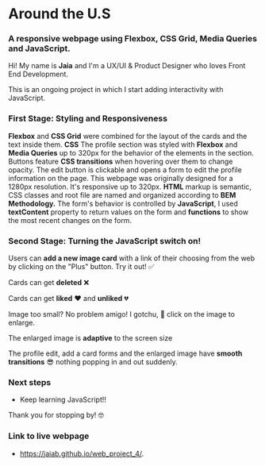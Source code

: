 # Around the U.S
### A responsive webpage using **Flexbox**,  **CSS Grid**,  **Media Queries** and JavaScript.

Hi! My name is **Jaia** and I'm a UX/UI & Product Designer who loves Front End Development.

This is an ongoing project in which I start adding interactivity with JavaScript.

### First Stage: Styling and Responsiveness
**Flexbox** and **CSS Grid** were combined for the layout of the cards and the text inside them.
**CSS** 
The profile section was styled with **Flexbox** and **Media Queries** up to 320px for the behavior of the elements in the section.
Buttons feature **CSS transitions** when hovering over them to change opacity. 
The edit button is clickable and opens a form to edit the profile information on the page. 
This webpage was originally designed for a 1280px resolution. It's responsive up to 320px. 
**HTML** markup is semantic, CSS classes and root file are named and organized according to **BEM Methodology.**
The form's behavior is controlled by **JavaScript**,  I used **textContent** property to return values on the form and **functions** to show the most recent changes on the form.

### Second Stage: Turning the JavaScript switch on!
Users can **add a new image card** with a link of their choosing from the web by clicking on the "Plus" button. Try it out! :white_check_mark:

Cards can get **deleted** :x: 

Cards can get **liked** :heart: and **unliked** :broken_heart:

Image too small? No problem amigo! I gotchu, :raised_hands: click on the image to enlarge. 

The enlarged image is **adaptive** to the screen size

The profile edit, add a card forms and the enlarged image have **smooth transitions** :sunglasses: nothing popping in and out suddenly.

### Next steps
* Keep learning JavaScript!!

Thank you for stopping by! :nerd_face:

### Link to live webpage
*  https://jaiab.github.io/web_project_4/.
